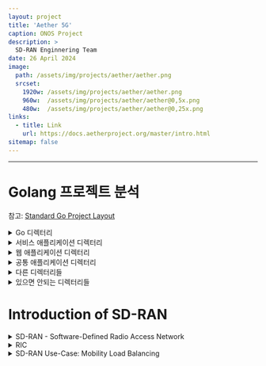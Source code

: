 ```yaml
---
layout: project
title: 'Aether 5G'
caption: ONOS Project
description: >
  SD-RAN Enginnering Team 
date: 26 April 2024
image: 
  path: /assets/img/projects/aether/aether.png
  srcset: 
    1920w: /assets/img/projects/aether/aether.png
    960w:  /assets/img/projects/aether/aether@0,5x.png
    480w:  /assets/img/projects/aether/aether@0,25x.png
links:
  - title: Link
    url: https://docs.aetherproject.org/master/intro.html
sitemap: false
---
```


---


# Golang 프로젝트 분석
  
참고: [Standard Go Project Layout](https://github.com/golang-standards/project-layout/blob/master/README.md)

<details>
<summary>Go 디렉터리</summary>
<div markdown="1">

### Go 디렉터리

- `/cmd`
  - 프로젝트의 메인 애플리케이션들
  
  각 애플리케이션의 디렉터리명은 만들고 싶은 실행 파일 이름과 같아야 함(e.g., /cmd/myapp)
  {:.note}

  - 애플리케이션 디렉터리에 많은 코드를 넣으면 안됨
    - `/pkg`: 다른 프로젝트들에서 import되고 사용될 것 같을 때 이용
    - `/internal`: 코드가 재사용성이 없거나 다른 사람들이 재사용하지 않기를 바랄 때 이용

- `/internal`
  - 개인적인 애플리케이션과 라이브러리 코드, 다른 사람들이 애플리케이션이나 라이브러리에서 임포트 하기를 원하지 않는 코드들
  - 이 레이아웃 패턴은 Go 컴파일러 자체에 강제됨

- `/pkg`
  - 외부 애플리케이션에서 사용되어도 괜찮은 라이브러리 코드
  - `/pkg` 디렉터리는 안의 코드가 다른 사람들에 의해 사용되어도 안전하다고 명시적으로 보여주는 좋은 방법임

- `/vendor`
  - 애플리케이션 의존성 관리는 수동 혹은 go modules 같은 의존성 관리 도구를 사용할 수 있음
  - go mod vendor 명령어는 `/vendor` 디렉토리를 생성해 줌

</div>
</details>

<details>
<summary>서비스 애플리케이션 디렉터리</summary>
<div markdown="1">

### 서비스 애플리케이션 디렉터리

- `/api`
  - OpenAPI/Swagger 스펙들, Json schema 파일들, 프로토콜 정의 파일들


</div>
</details>


<details>
<summary>웹 애플리케이션 디렉터리</summary>
<div markdown="1">

### 웹 애플리케이션 디렉터리

- `/web`
  - 웹 애플리케이션의 특정한 컴포넌트들: 정적 웹 에셋들, 서버 사이드 탬플릿과 SPA들


</div>
</details>


<details>
<summary>공통 애플리케이션 디렉터리</summary>
<div markdown="1">

### 공동 애플리케이션 디렉터리

- `/configs`
  - 설정 파일 템플릿이나 기본 설정들
  - `confd` 혹은 `consul-template` 템플릿 파일들

- `/init`
  - 시스템 init (systemd, upstart, sysv)과 프로세스 매니저/슈퍼바이저 (runit, supervisord) 설정

- `/scripts`
  - 빌드, 설치, 분석, 기타 작업을 위한 스크립트들
    - 스크립트들을 통해 Makefile을 작고 간단하게 유지할 수 있음
  
- `/build`
  - 패키징과 Continuous Integration(CI)
  - 클라우드(AMI), 컨테이너(Docker), OS(deb, rpm, pkg) 패키지 설정과 스크립트를 `/build/package` 디렉터리에 저장
  - CI(travis, circle, drone) 설정과 스크립트를 `/build/ci`에 저장

- `/deployments`
  - IaaS, PaaS, 시스템과 컨테이너 오케스트레이션 배포 설정과 템플릿 (docker-compose, kubernetes/helm, mesos, terraform, bosh).
  - 몇몇 레포지토리 (특히 쿠버네티스로 배포되는 앱들)에서 이 디렉터리는 `deploy`라고 불림

- `/test`
  - 추가적인 외부 테스트 앱들과 테스트 데이터들


</div>
</details>

<details>
<summary>다른 디렉터리들</summary>
<div markdown="1">

### 다른 디렉터리들

- `/docs`
  - 디자인과 사용자 문서들(godoc이 만든 문서도 포함)

- `/tools`
  - 이 프로젝트에서 사용하는 도구들
  - 이 도구들이 `/pkg`나 `/internal` 디렉터리에서 코드를 임포트할 수도 있음
  
- `/examples`
  - 애플리케이션 혹은 공개된 라이브러리의 예시들

- `/third_party`
  - 사용하는 외부 도구들, 포크된 코드들과 다른 서드 파티 유틸리티들(e.g., Swagger UI)

- `/githoooks`
  - Git hooks

- `/assets`
  - 레포지토리와 함께 사용될 asset들 (이미지, 로고 기타)

- `/website`
  - Github 페이지를 사용하고 있지 않을 때 프로젝트의 웹사이트 데이터를 넣는 곳
</div>
</details>


<details>
<summary>있으면 안되는 디렉터리들</summary>
<div markdown="1">

### 있으면 안되는 디렉터리들

- `/src`
  - 주로 Java 개발자들이 패턴에 익숙해져 생성
  - $GOPATH가 /src 디렉토리를 사용하고 있기 때문에, `/src` 디렉토리를 생성하지 않음
</div>
</details>



# Introduction of SD-RAN

<details>
<summary>SD-RAN - Software-Defined Radio Access Network</summary>
<div markdown="1">
 
- ONF's new platform for 3GPP complaint software-defined RAN
- O-RAN 아키텍쳐를 따르고 있음
- 클라우드 네이티브 플랫폼
- ONOS 기반의 RIC을 사용해 제어

RAN과 이를 제어하는 컨트롤러를 개발하는 것을 목표로 함
{:.note}

- 전체 아키텍쳐

![overall-architecture](/assets/img/docs/sd-ran/sd-ran-02.png)

---


- SD-RAN 아키텍쳐

![sd-ran_architecture](/assets/img/docs/sd-ran/sd-ran-01.png)

---

- RAN 아키텍쳐 #1: 상용 RU/DU/CU 

![ran_architecture-01](/assets/img/docs/sd-ran/sd-ran-03.png)

---

- RAN 아키텍쳐 #2: ONF/OAI DU/CU [연구실 테스트베드 구조]

![ran_architecture-02](/assets/img/docs/sd-ran/sd-ran-04.png)

---

- RAN 시뮬레이터: 간단한 버전

![ran-simulator-simple](/assets/img/docs/sd-ran/sd-ran-05.png)

---

- RAN 시뮬레이터: 상세한 버전

![ran-simulator-complex](/assets/img/docs/sd-ran/sd-ran-06.png)
  - 아직 RU/DU/CU 컨셉을 구현하지 못함
  - `Handler`: xApp 유즈케이스에 따라 서로 다른 `Handler`를 사용하여 서비스 구현 
  - `Radio Emulation`: RSRP 계산(directional 안테나, free space pathloss)
  
</div>
</details>

<details>
<summary>RIC</summary>
<div markdown="1">

### Overall Architecture - RIC

![ric-architecture-01](/assets/img/docs/sd-ran/sd-ran-07.png)


</div>
</details>

<details>
<summary>SD-RAN Use-Case: Mobility Load Balancing</summary>
<div markdown="1">

### Mobility Load Balancing

- Mobility load balancing use-case
  - Goal: Balancing load among cells
  - Expanding or shrinking handover region by adjusting handover parameter
    - Overhead: expanding handover region
    - Under-load: shrinking handover region


![Mobility-load-balancing](/assets/img/docs/sd-ran/sd-ran-08.png)

- Monitoring
  - No E2 subscription on `onos-mlb`
  - Get monitoring result from `onos-kpimon`
    - num(UEs): stored by `onos-kpimon`
    - Neighbors: stored by `onos-pci`
  - Get cell and E2 node info from `onos-topo`
- MLB algorithm running with monitoring results
- Control message
  - Transmit control message to E2 node through `onos-e2t` 
    - Service model: `RC-Pre`
    - Header: neighbor cell ID for Ocn
    - Message: Ocn index
- Limitation: only support `E2 node` that has a single cell since control header has neighbor cell ID
  - Originally, it should have destination cell ID for the control message
</div>
</details>